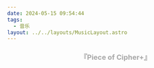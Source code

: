 ```yaml
---
date: 2024-05-15 09:54:44
tags:
  - 音乐
layout: ../../layouts/MusicLayout.astro
---
```

<div id="albums">
    <div id="ELECTROCUTICA">
        <h3 style="text-align:center">
            <font color="#A7A7A7">『Piece of Cipher+』</font>
        </h3>
        <div>
            <link rel="stylesheet" href="../js/APlayer.min.css">
            <div id="aplayer"></div>
            <script src="../js/APlayer.min.js"></script>
        </div>
        <script>
            const ap = new APlayer({
                container: document.getElementById('aplayer'),
                mini: false,
                autoplay: false,
                theme: '#A7A7A7',
                loop: 'all',
                order: 'random',
                preload: 'auto',
                volume: 0.3,
                mutex: true,
                listFolded: false,
                listMaxHeight: 90,
                audio: [
                    {
                        name: 'Piece of Cipher',
                        artist: 'ELECTROCUTICA/初音ミク',
                        url: 'https://github.com/Resalia/music2/raw/master/ELECTROCUTICA/Piece%20of%20Cipher+/01.%20Piece%20of%20Cipher.flac',
                        cover: '/images/Piece-of-Cipher+.png'
                    },
                    {
                        name: 'Chaining Intention',
                        artist: 'ELECTROCUTICA/初音ミク',
                        url: 'https://github.com/Resalia/music2/raw/master/ELECTROCUTICA/Piece%20of%20Cipher+/02.%20Chaining%20Intention.flac',
                        cover: '/images/Piece-of-Cipher+.png'
                    },
                    {
                        name: 'Dependence Intension',
                        artist: 'ELECTROCUTICA/初音ミク/巡音ルカ',
                        url: 'https://github.com/Resalia/music2/raw/master/ELECTROCUTICA/Piece%20of%20Cipher+/03.%20Dependence%20Intension.flac',
                        cover: '/images/Piece-of-Cipher+.png'
                    },
                    {
                        name: "L'azur",
                        artist: 'ELECTROCUTICA/初音ミク',
                        url: "https://github.com/Resalia/music2/raw/master/ELECTROCUTICA/Piece%20of%20Cipher+/04.%20L'azur.flac",
                        cover: '/images/Piece-of-Cipher+.png'
                    },
                    {
                        name: 'Light Snow',
                        artist: 'ELECTROCUTICA/初音ミク',
                        url: 'https://github.com/Resalia/music2/raw/master/ELECTROCUTICA/Piece%20of%20Cipher+/05.%20Light%20Snow.flac',
                        cover: '/images/Piece-of-Cipher+.png'
                    },
                    {
                        name: 'Blindness',
                        artist: 'ELECTROCUTICA/初音ミク/巡音ルカ',
                        url: 'https://github.com/Resalia/music2/raw/master/ELECTROCUTICA/Piece%20of%20Cipher+/06.%20Blindness.flac',
                        cover: '/images/Piece-of-Cipher+.png'
                    },
                    {
                        name: 'Drain',
                        artist: 'ELECTROCUTICA/初音ミク',
                        url: 'https://github.com/Resalia/music2/raw/master/ELECTROCUTICA/Piece%20of%20Cipher+/07.%20Drain.flac',
                        cover: '/images/Piece-of-Cipher+.png'
                    },
                    {
                        name: '0259 in my room',
                        artist: 'ELECTROCUTICA/初音ミク',
                        url: 'https://github.com/Resalia/music2/raw/master/ELECTROCUTICA/Piece%20of%20Cipher+/08.%200259%20in%20my%20room.flac',
                        cover: '/images/Piece-of-Cipher+.png'
                    },
                    {
                        name: 'Fantasia Nr.1',
                        artist: 'ELECTROCUTICA/初音ミク',
                        url: 'https://github.com/Resalia/music2/raw/master/ELECTROCUTICA/Piece%20of%20Cipher+/09.%20Fantasia%20Nr.1.flac',
                        cover: '/images/Piece-of-Cipher+.png'
                    },
                    {
                        name: 'Fantasia Nr.2',
                        artist: 'ELECTROCUTICA/初音ミク/巡音ルカ',
                        url: 'https://github.com/Resalia/music2/raw/master/ELECTROCUTICA/Piece%20of%20Cipher+/10.%20Fantasia%20Nr.2.flac',
                        cover: '/images/Piece-of-Cipher+.png'
                    },
                    {
                        name: 'あめふるはこにわ',
                        artist: 'ELECTROCUTICA/初音ミク',
                        url: 'https://github.com/Resalia/music2/raw/master/ELECTROCUTICA/Piece%20of%20Cipher+/11.%20%E3%81%82%E3%82%81%E3%81%B5%E3%82%8B%E3%81%AF%E3%81%93%E3%81%AB%E3%82%8F.flac',
                        cover: '/images/Piece-of-Cipher+.png'
                    }
                ]
            });
        </script>
    </div>
</div>

